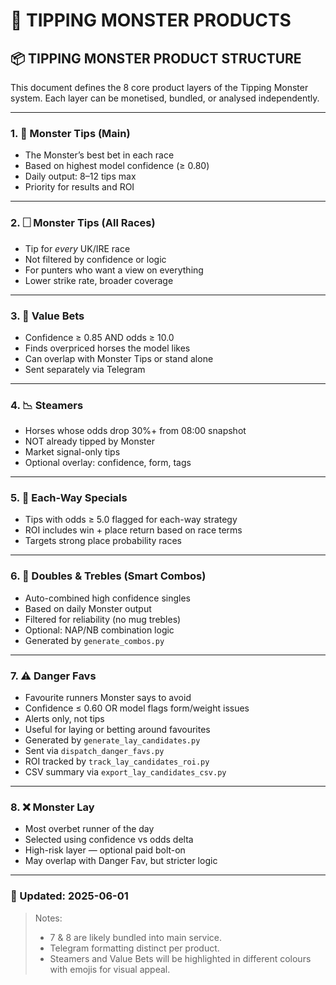 # 🧶 TIPPING MONSTER PRODUCTS

## 📦 TIPPING MONSTER PRODUCT STRUCTURE

This document defines the 8 core product layers of the Tipping Monster system. Each layer can be monetised, bundled, or analysed independently.

---

### 1. 🧠 Monster Tips (Main)

* The Monster’s best bet in each race
* Based on highest model confidence (≥ 0.80)
* Daily output: 8–12 tips max
* Priority for results and ROI

---

### 2. 🗌 Monster Tips (All Races)

* Tip for *every* UK/IRE race
* Not filtered by confidence or logic
* For punters who want a view on everything
* Lower strike rate, broader coverage

---

### 3. 💸 Value Bets

* Confidence ≥ 0.85 AND odds ≥ 10.0
* Finds overpriced horses the model likes
* Can overlap with Monster Tips or stand alone
* Sent separately via Telegram

---

### 4. 📉 Steamers

* Horses whose odds drop 30%+ from 08:00 snapshot
* NOT already tipped by Monster
* Market signal-only tips
* Optional overlay: confidence, form, tags

---

### 5. 🧈 Each-Way Specials

* Tips with odds ≥ 5.0 flagged for each-way strategy
* ROI includes win + place return based on race terms
* Targets strong place probability races

---

### 6. 🔗 Doubles & Trebles (Smart Combos)

* Auto-combined high confidence singles
* Based on daily Monster output
* Filtered for reliability (no mug trebles)
* Optional: NAP/NB combination logic
* Generated by `generate_combos.py`

---

### 7. ⚠️ Danger Favs

* Favourite runners Monster says to avoid
* Confidence ≤ 0.60 OR model flags form/weight issues
* Alerts only, not tips
* Useful for laying or betting around favourites
* Generated by `generate_lay_candidates.py`
* Sent via `dispatch_danger_favs.py`
* ROI tracked by `track_lay_candidates_roi.py`
* CSV summary via `export_lay_candidates_csv.py`

---

### 8. ❌ Monster Lay

* Most overbet runner of the day
* Selected using confidence vs odds delta
* High-risk layer — optional paid bolt-on
* May overlap with Danger Fav, but stricter logic

---

### 📅 Updated: 2025-06-01

> Notes:
>
> * 7 & 8 are likely bundled into main service.
> * Telegram formatting distinct per product.
> * Steamers and Value Bets will be highlighted in different colours with emojis for visual appeal.
